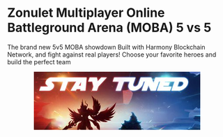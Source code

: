 # Zonulet Multiplayer Online Battleground Arena (MOBA) 5 vs 5
The brand new 5v5 MOBA showdown Built with Harmony Blockchain Network, and fight against real players! Choose your favorite heroes and build the perfect team

<p align="center">
<img src="./stay_tuned.png" />
</p>
